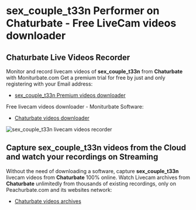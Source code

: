 # sex_couple_t33n Performer on Chaturbate - Free LiveCam videos downloader

## Chaturbate Live Videos Recorder

Monitor and record livecam videos of **sex_couple_t33n** from **Chaturbate** with Moniturbate.com
Get a premium trial for free by just and only registering with your Email address:
* [sex_couple_t33n Premium videos downloader](https://moniturbate.com/request-demo-licence-key.html)

Free livecam videos downloader - Moniturbate Software:
* [Chaturbate videos downloader](https://moniturbate.com/moniturbate-download-software.html)

![sex_couple_t33n livecam videos recorder](https://peachurnet.com/templates/moniturbate-software.png)


## Capture sex_couple_t33n videos from the Cloud and watch your recordings on Streaming

Without the need of downloading a software, capture **sex_couple_t33n** livecam videos from **Chaturbate** 100% online.
Watch Livecam archives from **Chaturbate** unlimitedly from thousands of existing recordings, only on Peachurbate.com and its websites network:
* [Chaturbate videos archives](https://peachurnet.com/)